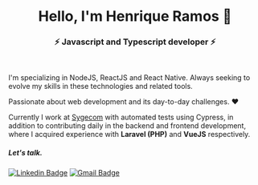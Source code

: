 <h1 align="center">Hello, I'm Henrique Ramos 👋</h1>
<h3 align="center">⚡ Javascript and Typescript developer ⚡</h3>
<br>

I'm specializing in NodeJS, ReactJS and React Native. Always seeking to evolve my skills in these technologies and related tools.

Passionate about web development and its day-to-day challenges. ❤️

Currently I work at [Sygecom](https://www.sygecom.com.br/) with automated tests using Cypress, in addition to contributing daily in the backend and frontend development, where I acquired experience with **Laravel (PHP)** and **VueJS** respectively.

<h5 align="left">Let's talk.</h5>

[![Linkedin Badge](https://img.shields.io/badge/-LinkeIn-0077b5?style=flat&logo=Linkedin&logoColor=white&link=https://https://www.linkedin.com/in/henriqueoramos/)](https://www.linkedin.com/in/henriqueoramos/) 
[![Gmail Badge](https://img.shields.io/badge/-Gmail-d14836?style=flat&logo=Gmail&logoColor=white&link=mailto:henriqueramos0106@gmail.com)](mailto:henriqueramos0106@gmail.com)

